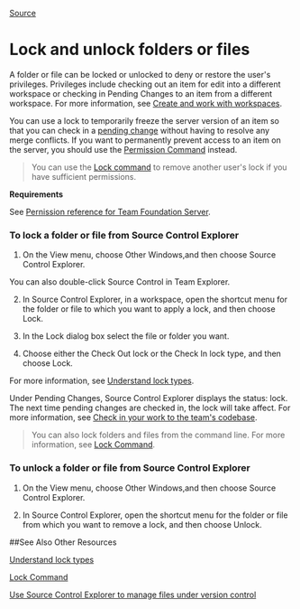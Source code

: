 [Source](https://msdn.microsoft.com/en-us/library/ms181420.aspx "Permalink to Lock and unlock folders or files")

# Lock and unlock folders or files


A folder or file can be locked or unlocked to deny or restore the user's privileges. Privileges include checking out an item for edit into a different workspace or checking in Pending Changes to an item from a different workspace. For more information, see [Create and work with workspaces][2].

You can use a lock to temporarily freeze the server version of an item so that you can check in a [pending change][3] without having to resolve any merge conflicts. If you want to permanently prevent access to an item on the server, you should use the [Permission Command][4] instead.

>You can use the [Lock command][6] to remove another user's lock if you have sufficient permissions.


**Requirements**

See [Pernission reference for Team Foundation Server][7].

### To lock a folder or file from Source Control Explorer

1. On the View menu, choose Other Windows,and then choose Source Control Explorer.

You can also double-click Source Control in Team Explorer.

2. In Source Control Explorer, in a workspace, open the shortcut menu for the folder or file to which you want to apply a lock, and then choose Lock.

3. In the Lock dialog box select the file or folder you want.

4. Choose either the Check Out lock or the Check In lock type, and then choose Lock.

For more information, see [Understand lock types][8].

Under Pending Changes, Source Control Explorer displays the status: lock. The next time pending changes are checked in, the lock will take affect. For more information, see [Check in your work to the team's codebase][9].

>You can also lock folders and files from the command line. For more information, see [Lock Command][6].

### To unlock a folder or file from Source Control Explorer

1. On the View menu, choose Other Windows,and then choose Source Control Explorer.

2. In Source Control Explorer, open the shortcut menu for the folder or file from which you want to remove a lock, and then choose Unlock.

##See Also
Other Resources

[Understand lock types][11]

[Lock Command][12]

[Use Source Control Explorer to manage files under version control][13]

[1]: https://i-msdn.sec.s-msft.com/Areas/Epx/Content/Images/ImageSprite.png?v=635810750817785875
[2]: https://msdn.microsoft.com/en-us/library/ms181383.aspx
[3]: https://msdn.microsoft.com/en-us/library/ms245462.aspx
[4]: https://msdn.microsoft.com/en-us/library/0dsd05ft.aspx
[5]: https://i-msdn.sec.s-msft.com/areas/global/content/clear.gif "Tip"
[6]: https://msdn.microsoft.com/en-us/library/47b0c7w9.aspx
[7]: https://msdn.microsoft.com/en-us/library/ms252587.aspx
[8]: https://msdn.microsoft.com/en-us/library/ms181419.aspx
[9]: https://msdn.microsoft.com/en-us/library/ms181407.aspx
[10]: https://i-msdn.sec.s-msft.com/areas/global/content/clear.gif "Note"

[11]: https://msdn.microsoft.com/en-us/library/ms181419.aspx
[12]: https://msdn.microsoft.com/en-us/library/47b0c7w9.aspx
[13]: https://msdn.microsoft.com/en-us/library/ms181370.aspx